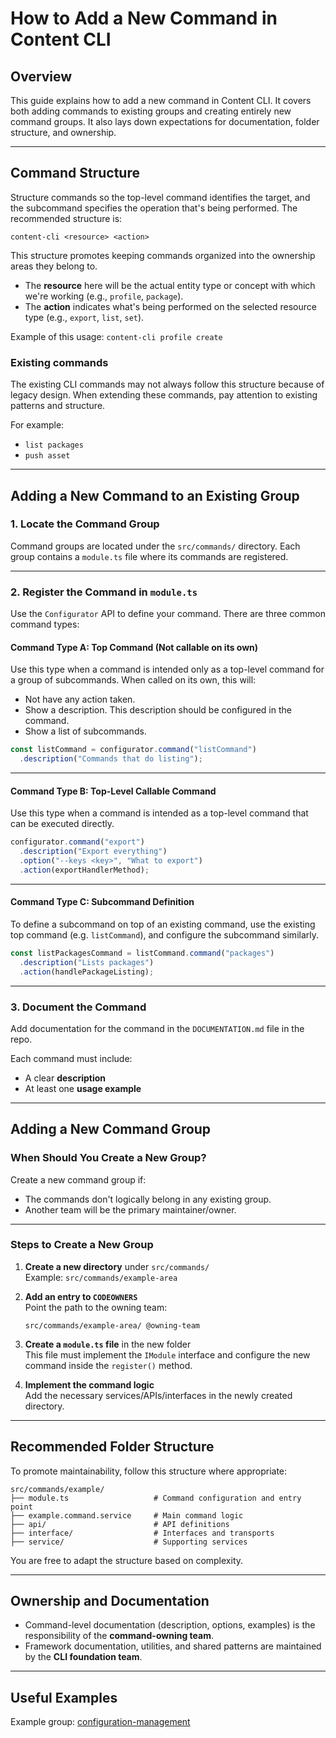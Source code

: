 # How to Add a New Command in Content CLI

## Overview

This guide explains how to add a new command in Content CLI. It covers both adding commands to existing groups and creating entirely new command groups. It also lays down expectations for documentation, folder structure, and ownership.

---

## Command Structure

Structure commands so the top-level command identifies the target, and the subcommand specifies the operation that's being performed. The recommended structure is:

```
content-cli <resource> <action>
```
This structure promotes keeping commands organized into the ownership areas they belong to. 
- The **resource** here will be the actual entity type or concept with which we're working (e.g., `profile`, `package`).
- The **action** indicates what's being performed on the selected resource type  (e.g., `export`, `list`, `set`).

Example of this usage: `content-cli profile create`

### Existing commands
The existing CLI commands may not always follow this structure because of legacy design. When extending these commands, pay attention to existing patterns and structure.

For example:
- `list packages`
- `push asset`
---

## Adding a New Command to an Existing Group

### 1. Locate the Command Group

Command groups are located under the `src/commands/` directory. Each group contains a `module.ts` file where its commands are registered.

---

### 2. Register the Command in `module.ts`

Use the `Configurator` API to define your command. There are three common command types:

#### **Command Type A: Top Command (Not callable on its own)**

Use this type when a command is intended only as a top-level command for a group of subcommands. When called on its own, this will:

- Not have any action taken.
- Show a description. This description should be configured in the command.
- Show a list of subcommands.

```ts
const listCommand = configurator.command("listCommand")
  .description("Commands that do listing");
```

---

#### **Command Type B: Top-Level Callable Command**

Use this type when a command is intended as a top-level command that can be executed directly.

```ts
configurator.command("export")
  .description("Export everything")
  .option("--keys <key>", "What to export")
  .action(exportHandlerMethod);
```

---

#### **Command Type C: Subcommand Definition**

To define a subcommand on top of an existing command, use the existing top command (e.g. `listCommand`), and configure the subcommand similarly.

```ts
const listPackagesCommand = listCommand.command("packages")
  .description("Lists packages")
  .action(handlePackageListing);
```

---

### 3. Document the Command

Add documentation for the command in the `DOCUMENTATION.md` file in the repo.

Each command must include:

- A clear **description**
- At least one **usage example**

---

## Adding a New Command Group

### When Should You Create a New Group?

Create a new command group if:

- The commands don't logically belong in any existing group.
- Another team will be the primary maintainer/owner.

---

### Steps to Create a New Group

1. **Create a new directory** under `src/commands/`  
   Example: `src/commands/example-area`

2. **Add an entry to `CODEOWNERS`**  
   Point the path to the owning team:
   ```
   src/commands/example-area/ @owning-team
   ```

3. **Create a `module.ts` file** in the new folder  
   This file must implement the `IModule` interface and configure the new command inside the `register()` method.

4. **Implement the command logic**  
   Add the necessary services/APIs/interfaces in the newly created directory.

---

## Recommended Folder Structure

To promote maintainability, follow this structure where appropriate:

```
src/commands/example/
├── module.ts                   # Command configuration and entry point
├── example.command.service     # Main command logic
├── api/                        # API definitions
├── interface/                  # Interfaces and transports
├── service/                    # Supporting services
```

You are free to adapt the structure based on complexity.

---

## Ownership and Documentation

- Command-level documentation (description, options, examples) is the responsibility of the **command-owning team**.
- Framework documentation, utilities, and shared patterns are maintained by the **CLI foundation team**.

---

## Useful Examples

Example group: [configuration-management](https://github.com/celonis/content-cli/tree/master/src/commands/configuration-management)
